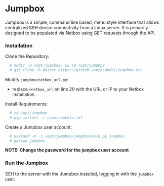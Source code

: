 # Jumpbox
Jumpbox is a simple, command line based, menu style interface that allows
centralized SSH device connectivity from a Linux server. It is primarily
designed to be populated via Netbox using GET requests through the API.

### Installation

Clone the Repository:
```bash
  # mkdir -p /opt/jumpbox/ && cd /opt/jumpbox
  # git clone -b master https://github.com/bsakdol/jumpbox.git
```

Modify `jumpbox/netbox_url.py`:
  - replace `<netbox_url` on line 20 with the URL or IP to your Netbox installation.

Install Requirements:
```bash
  # cd /opt/jumpbox
  # pip install -r requirements.txt
```

Create a Jumpbox user account:
```bash
  # useradd -m -s /opt/jumpbox/jumpbox/main.py jumpbox
  # passwd jumpbox
```
__NOTE: Change the password for the jumpbox user account__

### Run the Jumpbox
SSH to the server with the Jumpbox installed, logging in with the `jumpbox` user.
